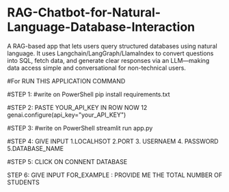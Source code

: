 # RAG-Chatbot-for-Natural-Language-Database-Interaction
A RAG-based app that lets users query structured databases using natural language. It uses Langchain/LangGraph/LlamaIndex to convert questions into SQL, fetch data, and generate clear responses via an LLM—making data access simple and conversational for non-technical users.

#For RUN THIS APPLICATION COMMAND

#STEP 1:
#write on PowerShell
pip install requirements.txt

#STEP 2:
PASTE YOUR_API_KEY IN ROW NOW 12
genai.configure(api_key="your_API_KEY")


#STEP 3:
#write on PowerShell
streamlit run app.py

#STEP 4:
GIVE INPUT 
1.LOCALHSOT
2.PORT
3. USERNAEM 
4. PASSWORD
5.DATABASE_NAME

#STEP 5:
CLICK ON CONNENT DATABASE


STEP 6:
GIVE INPUT 
FOR_EXAMPLE : 
PROVIDE ME THE TOTAL NUMBER OF STUDENTS
